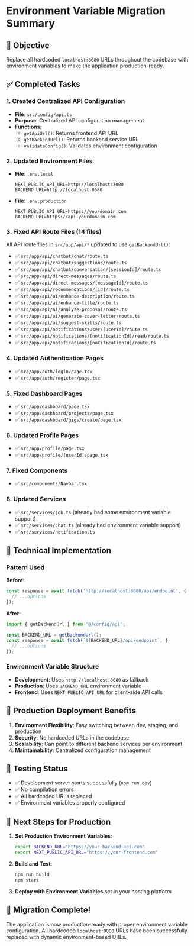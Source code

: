 # Environment Variable Migration Summary

## 🎯 Objective
Replace all hardcoded `localhost:8080` URLs throughout the codebase with environment variables to make the application production-ready.

## ✅ Completed Tasks

### 1. Created Centralized API Configuration
- **File**: `src/config/api.ts`
- **Purpose**: Centralized API configuration management
- **Functions**:
  - `getApiUrl()`: Returns frontend API URL
  - `getBackendUrl()`: Returns backend service URL
  - `validateConfig()`: Validates environment configuration

### 2. Updated Environment Files
- **File**: `.env.local`
  ```
  NEXT_PUBLIC_API_URL=http://localhost:3000
  BACKEND_URL=http://localhost:8080
  ```
- **File**: `.env.production`
  ```
  NEXT_PUBLIC_API_URL=https://yourdomain.com
  BACKEND_URL=https://api.yourdomain.com
  ```

### 3. Fixed API Route Files (14 files)
All API route files in `src/app/api/*` updated to use `getBackendUrl()`:
- ✅ `src/app/api/chatbot/chat/route.ts`
- ✅ `src/app/api/chatbot/suggestions/route.ts`
- ✅ `src/app/api/chatbot/conversation/[sessionId]/route.ts`
- ✅ `src/app/api/direct-messages/route.ts`
- ✅ `src/app/api/direct-messages/[messageId]/route.ts`
- ✅ `src/app/api/recommendations/[id]/route.ts`
- ✅ `src/app/api/ai/enhance-description/route.ts`
- ✅ `src/app/api/ai/enhance-title/route.ts`
- ✅ `src/app/api/ai/analyze-proposal/route.ts`
- ✅ `src/app/api/ai/generate-cover-letter/route.ts`
- ✅ `src/app/api/ai/suggest-skills/route.ts`
- ✅ `src/app/api/notifications/user/[userId]/route.ts`
- ✅ `src/app/api/notifications/[notificationId]/read/route.ts`
- ✅ `src/app/api/notifications/[notificationId]/route.ts`

### 4. Updated Authentication Pages
- ✅ `src/app/auth/login/page.tsx`
- ✅ `src/app/auth/register/page.tsx`

### 5. Fixed Dashboard Pages
- ✅ `src/app/dashboard/page.tsx`
- ✅ `src/app/dashboard/projects/page.tsx`
- ✅ `src/app/dashboard/gigs/create/page.tsx`

### 6. Updated Profile Pages
- ✅ `src/app/profile/page.tsx`
- ✅ `src/app/profile/[userId]/page.tsx`

### 7. Fixed Components
- ✅ `src/components/Navbar.tsx`

### 8. Updated Services
- ✅ `src/services/job.ts` (already had some environment variable support)
- ✅ `src/services/chat.ts` (already had environment variable support)
- ✅ `src/services/notification.ts`

## 🔧 Technical Implementation

### Pattern Used
**Before:**
```typescript
const response = await fetch('http://localhost:8080/api/endpoint', {
  // ...options
});
```

**After:**
```typescript
import { getBackendUrl } from '@/config/api';

const BACKEND_URL = getBackendUrl();
const response = await fetch(`${BACKEND_URL}/api/endpoint`, {
  // ...options
});
```

### Environment Variable Structure
- **Development**: Uses `http://localhost:8080` as fallback
- **Production**: Uses `BACKEND_URL` environment variable
- **Frontend**: Uses `NEXT_PUBLIC_API_URL` for client-side API calls

## 🚀 Production Deployment Benefits

1. **Environment Flexibility**: Easy switching between dev, staging, and production
2. **Security**: No hardcoded URLs in the codebase
3. **Scalability**: Can point to different backend services per environment
4. **Maintainability**: Centralized configuration management

## 🧪 Testing Status

- ✅ Development server starts successfully (`npm run dev`)
- ✅ No compilation errors
- ✅ All hardcoded URLs replaced
- ✅ Environment variables properly configured

## 📝 Next Steps for Production

1. **Set Production Environment Variables**:
   ```bash
   export BACKEND_URL="https://your-backend-api.com"
   export NEXT_PUBLIC_API_URL="https://your-frontend.com"
   ```

2. **Build and Test**:
   ```bash
   npm run build
   npm start
   ```

3. **Deploy with Environment Variables** set in your hosting platform

## 🎉 Migration Complete!

The application is now production-ready with proper environment variable configuration. All hardcoded `localhost:8080` URLs have been successfully replaced with dynamic environment-based URLs.
